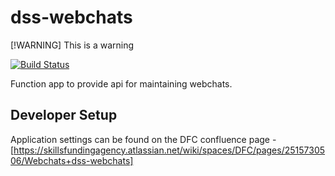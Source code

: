 # dss-webchats

[!WARNING]
This is a warning

[![Build Status](https://sfa-gov-uk.visualstudio.com/CDS%202.0/_apis/build/status/Yaml/dss-webchats?repoName=SkillsFundingAgency%2Fdss-webchats&branchName=master)](https://sfa-gov-uk.visualstudio.com/CDS%202.0/_build/latest?definitionId=1470&repoName=SkillsFundingAgency%2Fdss-webchats&branchName=master)

Function app to provide api for maintaining webchats.

## Developer Setup

Application settings can be found on the DFC confluence page - [https://skillsfundingagency.atlassian.net/wiki/spaces/DFC/pages/2515730506/Webchats+dss-webchats]
